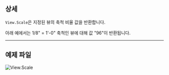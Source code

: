 ## 상세
`View.Scale`은 지정된 뷰의 축척 비율 값을 반환합니다.

아래 예에서는 1/8" = 1'-0" 축척인 뷰에 대해 값 "96"이 반환됩니다.
___
## 예제 파일

![View.Scale](./Revit.Elements.Views.View.Scale_img.jpg)
